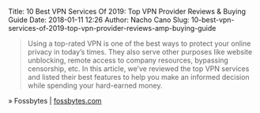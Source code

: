 Title: 10 Best VPN Services Of 2019: Top VPN Provider Reviews &amp; Buying Guide
Date: 2018-01-11 12:26
Author: Nacho Cano
Slug: 10-best-vpn-services-of-2019-top-vpn-provider-reviews-amp-buying-guide

> Using a top-rated VPN is one of the best ways to protect your online privacy
> in today’s times. They also serve other purposes like website unblocking,
> remote access to company resources, bypassing censorship, etc. In this
> article, we’ve reviewed the top VPN services and listed their best features
> to help you make an informed decision while spending your hard-earned money.

» Fossbytes | [fossbytes.com][]

  [fossbytes.com]: https://fossbytes.com/best-vpn-services-providers-review/
    "10 Best VPN Services Of 2019: Top VPN Provider Reviews &amp; Buying Guide"
